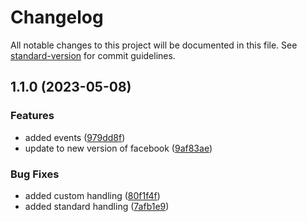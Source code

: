 # Changelog

All notable changes to this project will be documented in this file. See [standard-version](https://github.com/conventional-changelog/standard-version) for commit guidelines.

## 1.1.0 (2023-05-08)


### Features

* added events ([979dd8f](https://github.com/rudderlabs/rudder-integration-facebook-android/commit/979dd8fc828908773b439db313e336f13b2212b8))
* update to new version of facebook ([9af83ae](https://github.com/rudderlabs/rudder-integration-facebook-android/commit/9af83ae13923e34b4fe604dd8399e52656ab544f))


### Bug Fixes

* added custom handling ([80f1f4f](https://github.com/rudderlabs/rudder-integration-facebook-android/commit/80f1f4f311ef7ecb77ff08b664c413fd5ccb8c5b))
* added standard handling ([7afb1e9](https://github.com/rudderlabs/rudder-integration-facebook-android/commit/7afb1e9c2ab61faa825f82fa30d2489e524eb63a))
